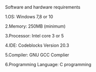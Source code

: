   Software and hardware requirements
  
1.OS: Windows 7,8 or 10

2.Memory: 250MB (minimum)

3.Processor: Intel core 3 or 5

4.IDE: Codeblocks Version 20.3

5.Compiler: GNU GCC Complier

6.Programming Language: C programming

